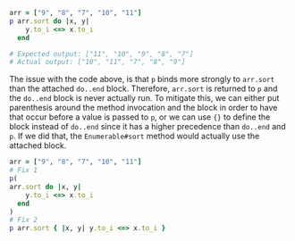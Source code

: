 ````ruby
arr = ["9", "8", "7", "10", "11"]
p arr.sort do |x, y|
    y.to_i <=> x.to_i
  end

# Expected output: ["11", "10", "9", "8", "7"] 
# Actual output: ["10", "11", "7", "8", "9"] 
````

The issue with the code above, is that `p` binds more strongly to `arr.sort` than the attached `do..end` block. Therefore, `arr.sort` is returned to `p` and the `do..end` block is never actually run. To mitigate this, we can either put parenthesis around the method invocation and the block in order to have that occur before a value is passed to `p`, or we can use `{}` to define the block instead of `do..end` since it has a higher precedence than `do..end` and `p`. If we did that, the `Enumerable#sort` method would actually use the attached block.

````ruby
arr = ["9", "8", "7", "10", "11"]
# Fix 1
p(
arr.sort do |x, y|
    y.to_i <=> x.to_i
  end
)
# Fix 2
p arr.sort { |x, y| y.to_i <=> x.to_i }
````

